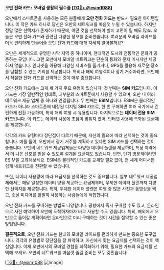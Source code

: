 **오만 전화 카드: 모바일 생활의 필수품 [[TG💪+ @esim1088](https://t.me/s/esim1088)]**

오만에서 스마트폰을 사용하는 모든 분들에게 **오만 전화 카드**는 반드시 필요한 아이템입니다. 이 작은 카드 하나로 당신은 오만의 네트워크를 마음껏 누릴 수 있습니다. 하지만 정말 많은 선택지가 존재하기 때문에, 어떤 것을 선택해야 할지 고민이 될 때도 많죠. 오늘은 오만 전화 카드와 관련된 다양한 정보를 준비했습니다. 여러분의 모바일 라이프를 더욱 편리하게 만들어줄 오만 전화 카드에 대해 자세히 알아볼까요?

오만은 세계적으로 유명한 사막 지역 중 하나이며, 현대적인 도시와 전통적인 문화가 공존하는 곳입니다. 그런 오만에서 모바일 네트워크는 단순히 통화와 문자 메시지만 제공하지 않습니다. 인터넷을 이용해 다양한 서비스를 즐기거나, GPS를 활용해 새로운 장소를 탐험할 수 있는 기회를 제공합니다. 특히나 해외 여행객이나 장기 거주자라면, 오만에서 적절한 전화 카드를 선택하는 것이 매우 중요합니다.

오만 전화 카드에는 크게 세 가지 주요 유형이 있습니다. 첫 번째는 **SIM 카드**입니다. 이 카드는 가장 일반적인 형태로, 대부분의 스마트폰에서 사용할 수 있으며, 오만 내 여러 네트워크 제공 업체 중 하나와 연결됩니다. 두 번째는 **ESIM**입니다. ESIM은 물리적인 카드가 아니라 스마트폰에 내장된 디지털 SIM 카드로, 한 번 구매하면 여러 국가에서 간편하게 전환 가능하며, 특히 해외 여행 시 유용합니다. 마지막으로는 **데이터 전용 SIM 카드**입니다. 이 카드는 데이터 사용에 초점이 맞춰져 있어, 인터넷 사용에 특화된 요금제를 제공합니다.

각각의 카드 유형마다 장단점이 다르기 때문에, 자신의 필요에 따라 선택하는 것이 중요합니다. 예를 들어, 오만에서 장기 거주를 계획하고 있다면 SIM 카드를 선택하는 것이 좋습니다. 오만의 네트워크 제공업체들은 다양한 데이터 플랜을 제공하며, 특정 지역에서 더 나은 신호를 받을 수 있도록 설계된 요금제도 있습니다. 반면, 단기 방문객이라면 ESIM을 고려해보세요. ESIM은 물리적인 카드를 교체할 필요 없이, 전 세계 어디서든 쉽게 네트워크를 전환할 수 있습니다.

또한, 데이터 사용량에 따라 요금제를 선택하는 것도 중요합니다. 일부 네트워크 제공업체에서는 매달 일정한 데이터 양을 제공하는 요금제부터, 무제한 데이터 플랜까지 다양한 선택지를 제공합니다. 특히, 무제한 데이터 플랜은 여행 중 많은 사진과 동영상을 찍고, 소셜 미디어를 활발히 사용하는 사람들에게 적합합니다.

오만 전화 카드를 구매하는 방법도 다양합니다. 공항에서 즉시 구매할 수도 있고, 온라인으로 사전 예약하여 오만에 도착하자마자 바로 사용할 수도 있습니다. 특히, 해외에서 오만으로 들어갈 계획이라면 온라인으로 미리 구매하는 것이 시간을 절약할 수 있는 좋은 방법입니다.

**결론적으로**, 오만 전화 카드는 현대의 모바일 라이프를 편리하게 만드는 중요한 도구입니다. 각각의 유형별로 장단점을 잘 파악하고, 자신에게 맞는 요금제를 선택하는 것이 핵심입니다. 이제 오만에서의 모바일 경험을 최적화하기 위해, 필요한 카드와 요금제를 선택해 보세요. 오만의 네트워크를 마음껏 즐길 준비는 모두 갖췄습니다!

[[TG💪+ @esim1088](https://t.me/s/esim1088) ![Image](https://i.postimg.cc/Y0z9fWf4/image.png)]